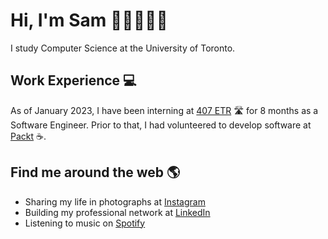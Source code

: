 # Hi, I'm Sam 👋🏼👨🏻‍💻
I study Computer Science at the University of Toronto. 

## Work Experience :computer:
As of January 2023, I have been interning at [407 ETR](https://www.407etr.com/en/index.html) 🛣️ for 8 months as a Software Engineer. Prior to that, I had volunteered to develop software at [Packt](packt.ca) ☕.

## Find me around the web :earth_americas:
- Sharing my life in photographs at [Instagram](https://www.instagram.com/samhooey/)
- Building my professional network at [LinkedIn](https://www.linkedin.com/in/chinghui/)
- Listening to music on [Spotify](https://open.spotify.com/user/1279200303?si=1a20bb3d90154833)
